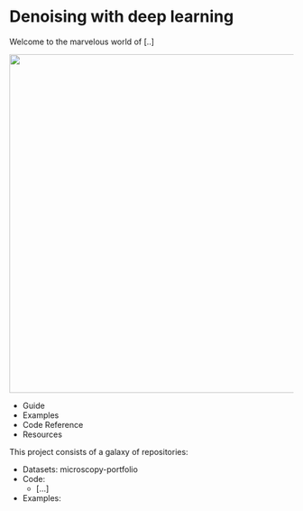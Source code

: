 # Denoising with deep learning

Welcome to the marvelous world of [..]

<img src="https://github.com/wilhelmer/mkdocs-multirepo/blob/master/demo.png" width="600px" >

- Guide
- Examples
- Code Reference
- Resources

This project consists of a galaxy of repositories:

- Datasets: microscopy-portfolio
- Code:
    - [...]
- Examples:

